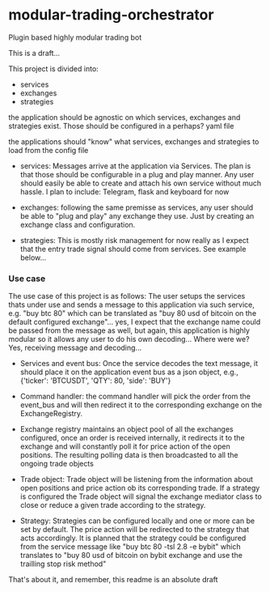 # modular-trading-orchestrator
Plugin based highly modular trading bot

This is a draft...

This project is divided into:
- services
- exchanges
- strategies

the application should be agnostic on which services, exchanges and strategies exist.
Those should be configured in a perhaps? yaml file

the applications should "know" what services, exchanges and strategies to load from the config file

- services: Messages arrive at the application via Services. The plan is that those should be configurable in a plug and play manner. Any user should easily be able to create and attach his own service without much hassle.
I plan to include: Telegram, flask and keyboard for now

- exchanges: following the same premisse as services, any user should be able to "plug and play" any exchange they use. Just by creating an exchange class and configuration.

- strategies: This is mostly risk management for now really as I expect that the entry trade signal should come from services. See example below...

### Use case

The use case of this project is as follows:
The user setups the services thats under use and sends a message to this application via such service, e.g. "buy btc 80" which can be translated as "buy 80 usd of bitcoin on the default configured exchange"... yes, I expect that the exchange name could be passed from the message as well, but again, this application is highly modular so it allows any user to do his own decoding...
Where were we? Yes, receiving message and decoding... 

- Services and event bus: Once the service decodes the text message, it should place it on the application event bus as a json object, e.g., {'ticker': 'BTCUSDT', 'QTY': 80, 'side': 'BUY'}

- Command handler: the command handler will pick the order from the event_bus and will then redirect it to the corresponding exchange on the ExchangeRegistry.

- Exchange registry maintains an object pool of all the exchanges configured, once an order is received internally, it redirects it to the exchange and will constantly poll it for price action of the open positions. The resulting polling data is then broadcasted to all the ongoing trade objects

- Trade object: Trade object will be listening from the information about open positions and price action ob its corresponding trade. If a strategy is configured the Trade object will signal the exchange mediator class to close or reduce a given trade according to the strategy.

- Strategy: Strategies can be configured locally and one or more can be set by default. The price action will be redirected to the strategy that acts accordingly. It is planned that the strategy could be configured from the service message like "buy btc 80 -tsl 2.8 -e bybit" which translates to "buy 80 usd of bitcoin on bybit exchange and use the trailling stop risk method"

That's about it, and remember, this readme is an absolute draft

